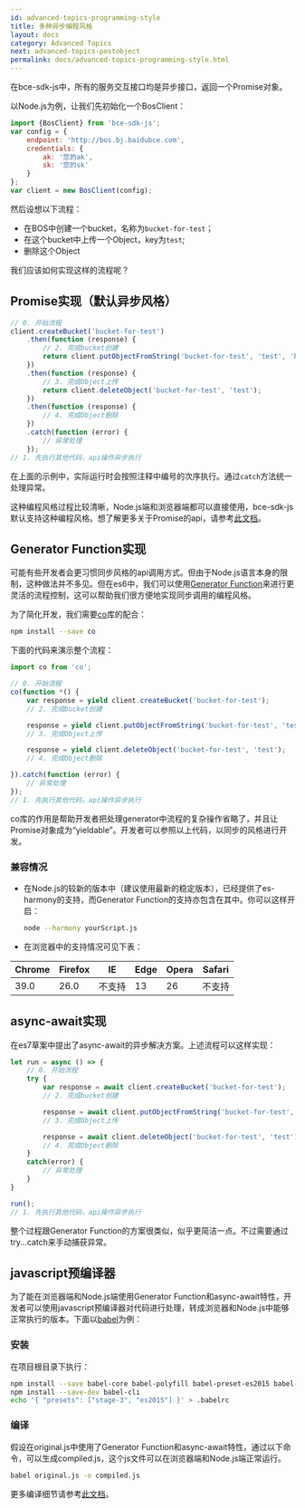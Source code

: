 ```yaml
---
id: advanced-topics-programming-style
title: 多种异步编程风格
layout: docs
category: Advanced Topics
next: advanced-topics-postobject
permalink: docs/advanced-topics-programming-style.html
---
```


在bce-sdk-js中，所有的服务交互接口均是异步接口，返回一个Promise对象。

以Node.js为例，让我们先初始化一个BosClient：

```js
import {BosClient} from 'bce-sdk-js';
var config = {
    endpoint: 'http://bos.bj.baidubce.com',
    credentials: {
        ak: '您的ak',
        sk: '您的sk'
    }
};
var client = new BosClient(config);
```

然后设想以下流程：

- 在BOS中创建一个bucket，名称为`bucket-for-test`；
- 在这个bucket中上传一个Object，key为`test`;
- 删除这个Object

我们应该如何实现这样的流程呢？

## Promise实现（默认异步风格）

```js
// 0. 开始流程
client.createBucket('bucket-for-test')
    .then(function (response) {
        // 2. 完成bucket创建
        return client.putObjectFromString('bucket-for-test', 'test', 'hello world');
    })
    .then(function (response) {
        // 3. 完成Object上传
        return client.deleteObject('bucket-for-test', 'test');
    })
    .then(function (response) {
        // 4. 完成Object删除
    })
    .catch(function (error) {
        // 异常处理
    });
// 1. 先执行其他代码，api操作异步执行
```

在上面的示例中，实际运行时会按照注释中编号的次序执行。通过`catch`方法统一处理异常。

这种编程风格过程比较清晰，Node.js端和浏览器端都可以直接使用，bce-sdk-js默认支持这种编程风格。想了解更多关于Promise的api，请参考[此文档](http://documentup.com/kriskowal/q/)。

## Generator Function实现

可能有些开发者会更习惯同步风格的api调用方式。但由于Node.js语言本身的限制，这种做法并不多见。但在es6中，我们可以使用[Generator Function](https://developer.mozilla.org/zh-CN/docs/Web/JavaScript/Reference/Statements/function*)来进行更灵活的流程控制，这可以帮助我们很方便地实现同步调用的编程风格。

为了简化开发，我们需要[co](https://github.com/tj/co)库的配合：

```sh
npm install --save co
```

下面的代码来演示整个流程：

```js
import co from 'co';

// 0. 开始流程
co(function *() {
    var response = yield client.createBucket('bucket-for-test');
    // 2. 完成bucket创建

    response = yield client.putObjectFromString('bucket-for-test', 'test', 'hello world');
    // 3. 完成Object上传

    response = yield client.deleteObject('bucket-for-test', 'test');
    // 4. 完成Object删除

}).catch(function (error) {
    // 异常处理
});
// 1. 先执行其他代码，api操作异步执行
```

co库的作用是帮助开发者把处理generator中流程的复杂操作省略了，并且让Promise对象成为“yieldable”。开发者可以参照以上代码，以同步的风格进行开发。

### 兼容情况

* 在Node.js的较新的版本中（建议使用最新的稳定版本），已经提供了es-harmony的支持，而Generator Function的支持亦包含在其中。你可以这样开启：

    ```sh
    node --harmony yourScript.js
    ```

* 在浏览器中的支持情况可见下表：

|Chrome|Firefox|IE|Edge|Opera|Safari|
|---|---|---|---|---|---|
|39.0|26.0|不支持|13|26|不支持|

## async-await实现

在es7草案中提出了async-await的异步解决方案。上述流程可以这样实现：

```js
let run = async () => {
    // 0. 开始流程
    try {
        var response = await client.createBucket('bucket-for-test');
        // 2. 完成bucket创建

        response = await client.putObjectFromString('bucket-for-test', 'test', 'hello world');
        // 3. 完成Object上传

        response = await client.deleteObject('bucket-for-test', 'test');
        // 4. 完成Object删除
    }
    catch(error) {
        // 异常处理
    }
}

run();
// 1. 先执行其他代码，api操作异步执行
```

整个过程跟Generator Function的方案很类似，似乎更简洁一点。不过需要通过try...catch来手动捕获异常。

## javascript预编译器

为了能在浏览器端和Node.js端使用Generator Function和async-await特性，开发者可以使用javascript预编译器对代码进行处理，转成浏览器和Node.js中能够正常执行的版本。下面以[babel](http://babeljs.io/)为例：

### 安装

在项目根目录下执行：

```sh
npm install --save babel-core babel-polyfill babel-preset-es2015 babel-preset-stage-3
npm install --save-dev babel-cli
echo '{ "presets": ["stage-3", "es2015"] }' > .babelrc
```

### 编译

假设在original.js中使用了Generator Function和async-await特性，通过以下命令，可以生成compiled.js，这个js文件可以在浏览器端和Node.js端正常运行。

```sh
babel original.js -o compiled.js
```

更多编译细节请参考[此文档](http://babeljs.io/docs/usage/cli/)。
